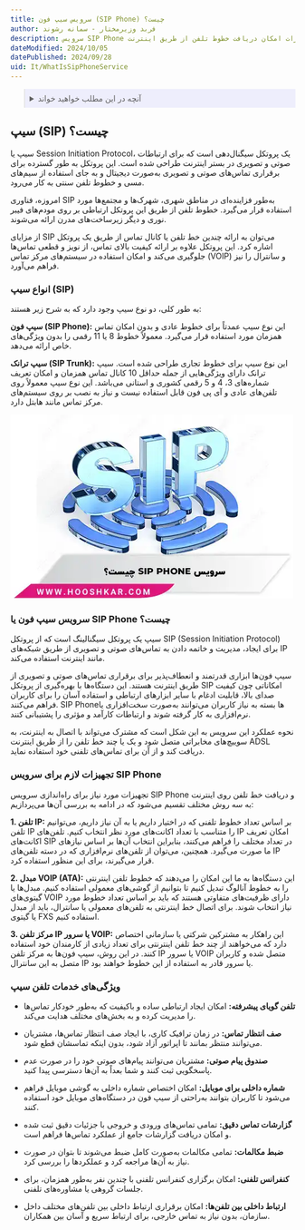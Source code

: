 ```yaml
---
title: سرویس سیپ فون (SIP Phone) چیست؟
author: فربد وزیرمختار - سمانه رشوند
description: سرویس SIP Phone مخابرات امکان دریافت خطوط تلفن از طریق اینترنت ADSL را فراهم می‌کند و از پروتکل SIP برای تماس‌های صوتی و تصویری استفاده می‌کند.
dateModified: 2024/10/05
datePublished: 2024/09/28
uid: It/WhatIsSipPhoneService
---
```


<blockquote style="background-color:#eeeefc; padding:0.5rem">

<details>
  <summary>آنچه در این مطلب خواهید خواند</summary>
  <ul>
    <li>سیپ (SIP) چیست؟</li>
    <li>انواع سیپ</li>
      <ul>
        <li>SIP Phone</li>
        <li>SIP Trunk</li>
      </ul>
    <li>سرویس سیپ فون یا SIP Phone مخابرات چیست؟</li>
    <li>تجهیزات لازم برای سرویس SIP Phone</li>
    <li>ویژگی‌های خدمات تلفن سیپ</li>
  </ul>
</details>

</blockquote>


## سیپ (SIP) چیست؟

سیپ یا Session Initiation Protocol، یک پروتکل سیگنال‌دهی است که برای ارتباطات صوتی و تصویری در بستر اینترنت طراحی شده است. این پروتکل به طور گسترده‌ برای برقراری تماس‌های صوتی و تصویری به‌صورت دیجیتال و به جای استفاده از سیم‌های مسی و خطوط تلفن سنتی به کار می‌رود. 

امروزه، فناوری SIP به‌طور فزاینده‌ای در مناطق شهری، شهرک‌ها و مجتمع‌ها مورد استفاده قرار می‌گیرد. خطوط تلفن از طریق این پروتکل ارتباطی بر روی مودم‌های فیبر نوری و دیگر زیرساخت‌های مدرن ارائه می‌شوند. 

از مزایای SIP می‌توان به ارائه چندین خط تلفن یا کانال تماس از طریق یک پروتکل اشاره کرد. این پروتکل علاوه بر ارائه کیفیت بالای تماس، از نویز و قطعی تماس‌ها جلوگیری می‌کند و امکان استفاده در سیستم‌های مرکز تماس (VOIP) و سانترال را نیز فراهم می‌آورد.

### انواع سیپ (SIP)

به طور کلی، دو نوع سیپ وجود دارد که به شرح زیر هستند:

**سیپ فون (SIP Phone):** این نوع سیپ عمدتاً برای خطوط عادی و بدون امکان تماس همزمان مورد استفاده قرار می‌گیرد. معمولاً خطوط 8 یا 11 رقمی را بدون ویژگی‌های خاص ارائه می‌دهد.

**سیپ ترانک (SIP Trunk):** این نوع سیپ برای خطوط تجاری طراحی شده است. سیپ ترانک دارای ویژگی‌هایی از جمله حداقل 10 کانال تماس همزمان و امکان تعریف شماره‌های 3، 4 و 5 رقمی کشوری و استانی می‌باشد. این نوع سیپ معمولاً روی تلفن‌های عادی و آی پی فون قابل استفاده نیست و نیاز به نصب بر روی سیستم‌های مرکز تماس مانند هابتل دارد.

![سرویس  SIP Phone چیست؟](./Images/WhatIsSipPhone.webp)

### سرویس سیپ فون یا SIP Phone  چیست؟

سیپ یک پروتکل سیگنالینگ است که از پروتکل SIP (Session Initiation Protocol) برای ایجاد، مدیریت و خاتمه دادن به تماس‌های صوتی و تصویری از طریق شبکه‌های IP مانند اینترنت استفاده می‌کند.

سیپ فون‌ها ابزاری قدرتمند و انعطاف‌پذیر برای برقراری تماس‌های صوتی و تصویری از طریق اینترنت هستند. این دستگاه‌ها با بهره‌گیری از پروتکل SIP امکاناتی چون کیفیت صدای بالا، قابلیت ادغام با سایر ابزارهای ارتباطی و استفاده آسان را برای کاربران فراهم می‌کنند. SIP Phone‌ها بسته به نیاز کاربران می‌توانند به‌صورت سخت‌افزاری یا نرم‌افزاری به کار گرفته شوند و ارتباطات کارآمد و مؤثری را پشتیبانی کنند.

نحوه عملکرد این سرویس به این شکل است که مشترک می‌تواند با اتصال به اینترنت، به سوییچ‌های مخابراتی متصل شود و یک یا چند خط تلفن را از طریق اینترنت ADSL دریافت کند و از آن برای تماس‌های تلفنی خود استفاده نماید.
 
### تجهیزات لازم برای سرویس SIP Phone

تجهیزات مورد نیاز برای راه‌اندازی سرویس SIP Phone و دریافت خط تلفن روی اینترنت به سه روش مختلف تقسیم می‌شود که در ادامه به بررسی آن‌ها می‌پردازیم:

**1. تلفن IP:** بر اساس تعداد خطوط تلفنی که در اختیار داریم یا به آن نیاز داریم، می‌توانیم تلفن IP  را متناسب با تعداد اکانت‌های مورد نظر انتخاب کنیم. تلفن‌های IP امکان تعریف اکانت‌های SIP در تعداد مختلف را فراهم می‌کنند، بنابراین انتخاب آن‌ها بر اساس نیازهای ما صورت می‌گیرد. همچنین، می‌توان از تلفن‌های نرم‌افزاری که در دسته تلفن‌های IP قرار می‌گیرند، برای این منظور استفاده کرد.

**2. مبدل VOIP (ATA):** این دستگاه‌ها به ما این امکان را می‌دهند که خطوط تلفن اینترنتی را به خطوط آنالوگ تبدیل کنیم تا بتوانیم از گوشی‌های معمولی استفاده کنیم. مبدل‌ها یا گیتوی‌های VOIP دارای ظرفیت‌های متفاوتی هستند که باید بر اساس تعداد خطوط مورد نیاز انتخاب شوند. برای اتصال خط اینترنتی به تلفن‌های معمولی یا سانترال، باید از مبدل یا گیتوی FXS استفاده کنیم.

**3. مرکز تلفن IP یا سرور VOIP:** این راهکار به مشترکین شرکتی یا سازمانی اختصاص دارد که می‌خواهند از چند خط تلفن اینترنتی برای تعداد زیادی از کارمندان خود استفاده کنند. در این روش، سیپ فون‌ها به مرکز تلفن IP یا سرور VOIP متصل شده و کاربران متصل به این سانترال IP یا سرور قادر به استفاده از این خطوط خواهند بود.

### ویژگی‌های خدمات تلفن سیپ

- **تلفن گویای پیشرفته:** امکان ایجاد ارتباطی ساده و باکیفیت که به‌طور خودکار تماس‌ها را مدیریت کرده و به بخش‌های مختلف هدایت می‌کند.

- **صف انتظار تماس:** در زمان ترافیک کاری، با ایجاد صف انتظار تماس‌ها، مشتریان می‌توانند منتظر بمانند تا اپراتور آزاد شود، بدون اینکه تماسشان قطع شود.

- **صندوق پیام صوتی:** مشتریان می‌توانند پیام‌های صوتی خود را در صورت عدم پاسخگویی ثبت کنند و شما بعداً به آن‌ها دسترسی پیدا کنید.

- **شماره داخلی برای موبایل:** امکان اختصاص شماره داخلی به گوشی موبایل فراهم می‌شود تا کاربران بتوانند به‌راحتی از سیپ فون در دستگاه‌های موبایل خود استفاده کنند.

- **گزارشات تماس دقیق:** تمامی تماس‌های ورودی و خروجی با جزئیات دقیق ثبت شده و امکان دریافت گزارشات جامع از عملکرد تماس‌ها فراهم است.

- **ضبط مکالمات:** تمامی مکالمات به‌صورت کامل ضبط می‌شوند تا بتوان در صورت نیاز به آن‌ها مراجعه کرد و عملکردها را بررسی کرد.

- **کنفرانس تلفنی:** امکان برگزاری کنفرانس تلفنی با چندین نفر به‌طور همزمان، برای جلسات گروهی یا مشاوره‌های تلفنی.

- **ارتباط داخلی بین تلفن‌ها:** امکان برقراری ارتباط داخلی بین تلفن‌های مختلف داخل سازمان، بدون نیاز به تماس خارجی، برای ارتباط سریع و آسان بین همکاران.